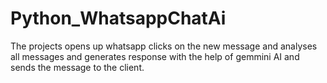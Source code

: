 # Python_WhatsappChatAi
The projects opens up whatsapp clicks on the new message and analyses all messages and generates response with the help of gemmini AI and sends the message to the client.
